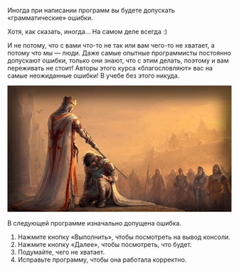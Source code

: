 Иногда при написании программ вы будете допускать «грамматические» ошибки. 

Хотя, как сказать, иногда… На самом деле всегда :)

И не потому, что с вами что-то не так или вам чего-то не хватает, а потому что мы — люди. Даже самые опытные программисты постоянно допускают ошибки, только они знают, что с этим делать, поэтому и вам переживать не стоит! Авторы этого курса «благословляют» вас на самые неожиданные ошибки! В учебе без этого никуда.


![TargetDown](./assets/kniglt.png)


В следующей программе изначально допущена ошибка. 

1. Нажмите кнопку «Выполнить», чтобы посмотреть на вывод консоли. 
2. Нажмите кнопку «Далее», чтобы посмотреть, что будет.
3. Подумайте, чего не хватает.
4. Исправьте программу, чтобы она работала корректно.
